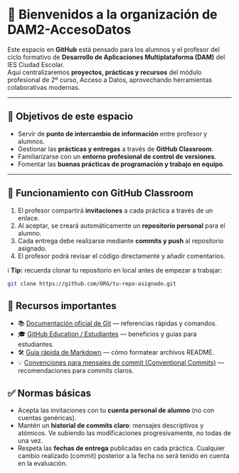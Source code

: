 # 👋 Bienvenidos a la organización de DAM2-AccesoDatos

Este espacio en **GitHub** está pensado para los alumnos y el profesor del ciclo formativo de **Desarrollo de Aplicaciones Multiplataforma (DAM)** del IES Ciudad Escolar.  
Aquí centralizaremos **proyectos, prácticas y recursos** del módulo profesional de 2º curso, Acceso a Datos, aprovechando herramientas colaborativas modernas.

---

## 🎯 Objetivos de este espacio

- Servir de **punto de intercambio de información** entre profesor y alumnos.  
- Gestionar las **prácticas y entregas** a través de **GitHub Classroom**.  
- Familiarizarse con un **entorno profesional de control de versiones**.  
- Fomentar las **buenas prácticas de programación y trabajo en equipo**.

---

## 📝 Funcionamiento con GitHub Classroom

1. El profesor compartirá **invitaciones** a cada práctica a través de un enlace.  
2. Al aceptar, se creará automáticamente un **repositorio personal** para el alumno.  
3. Cada entrega debe realizarse mediante **commits y push** al repositorio asignado.  
4. El profesor podrá revisar el código directamente y añadir comentarios.  

ℹ️ **Tip:** recuerda clonar tu repositorio en local antes de empezar a trabajar:

```bash
git clone https://github.com/ORG/tu-repo-asignado.git

```


## 📌 Recursos importantes

- 📚 [Documentación oficial de Git](https://git-scm.com/doc) — referencias rápidas y comandos.  
- 🎓 [GitHub Education / Estudiantes](https://education.github.com/students) — beneficios y guías para estudiantes.  
- 🛠️ [Guía rápida de Markdown](https://www.markdownguide.org/basic-syntax/) — cómo formatear archivos README.  
- 💡 [Convenciones para mensajes de commit (Conventional Commits)](https://www.conventionalcommits.org/es/v1.0.0/) — recomendaciones para commits claros.

## ✅ Normas básicas

- Acepta las invitaciones con tu **cuenta personal de alumno** (no con cuentas genéricas).
- Mantén un **historial de commits claro**: mensajes descriptivos y atómicos. Ve subiendo las modificaciones progresivamente, no todas de una vez.
- Respeta las **fechas de entrega** publicadas en cada práctica. Cualquier cambio realizado (commit) posterior a la fecha no será tenido en cuenta en la evaluación.
